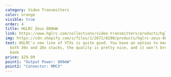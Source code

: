 ```yaml
---
category: Video Transmitters
color: orange
visible: true
order: 4
title: HGLRC Zeus 800mW
link: https://www.hglrc.com/collections/video-transmitters/products/hglrc-zeus-800mw-smart-mounting-20-20-30-30-vtx-for-fpv-racing-drone
img: https://cdn.shopify.com/s/files/1/2672/8290/products/hglrc-zeus-800mw-smart-mounting-2020-3030-vtx-for-fpv-racing-drone-711148.jpg?v=1603779339
text: HGLRC's new line of VTXs is quite good. You have an option to mount it on
  both 30x and 20x stacks, the quality is pretty nice, and it won't break the
  bank
price: $29.99
point1: "Output Power: 800mW"
point2: "Connector: MMCX"
---
```

